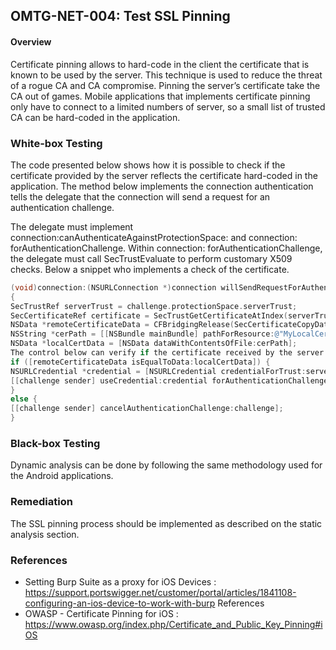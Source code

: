 ## <a name="OMTG-NET-004"></a>OMTG-NET-004: Test SSL Pinning

#### Overview

Certificate pinning allows to hard-code in the client the certificate that is known to be used by the server. This technique is used to reduce the threat of a rogue CA and CA compromise. Pinning the server’s certificate take the CA out of games. Mobile applications that implements certificate pinning only have to connect to a limited numbers of server, so a small list of trusted CA can be hard-coded in the application.

### White-box Testing

The code presented below shows how it is possible to check if the certificate provided by the server reflects the certificate hard-coded  in the application. The method below implements the connection authentication tells the delegate that the connection will send a request for an authentication challenge.

The delegate must implement connection:canAuthenticateAgainstProtectionSpace: and connection: forAuthenticationChallenge. Within connection: forAuthenticationChallenge, the delegate must call SecTrustEvaluate to perform customary X509 checks. Below a snippet who implements a check of the certificate.  

```Objective-C
(void)connection:(NSURLConnection *)connection willSendRequestForAuthenticationChallenge:(NSURLAuthenticationChallenge *)challenge
{
SecTrustRef serverTrust = challenge.protectionSpace.serverTrust;
SecCertificateRef certificate = SecTrustGetCertificateAtIndex(serverTrust, 0);
NSData *remoteCertificateData = CFBridgingRelease(SecCertificateCopyData(certificate));
NSString *cerPath = [[NSBundle mainBundle] pathForResource:@"MyLocalCertificate" ofType:@"cer"];
NSData *localCertData = [NSData dataWithContentsOfFile:cerPath];
The control below can verify if the certificate received by the server is matching the one pinned in the client.
if ([remoteCertificateData isEqualToData:localCertData]) {
NSURLCredential *credential = [NSURLCredential credentialForTrust:serverTrust];
[[challenge sender] useCredential:credential forAuthenticationChallenge:challenge];
}
else {
[[challenge sender] cancelAuthenticationChallenge:challenge];
}
```

### Black-box Testing

Dynamic analysis can be done by following the same methodology used for the Android applications.

### Remediation

The SSL pinning process should be implemented as described on the static analysis section.

### References

- Setting Burp Suite as a proxy for iOS Devices : https://support.portswigger.net/customer/portal/articles/1841108-configuring-an-ios-device-to-work-with-burp
References
- OWASP - Certificate Pinning for iOS : https://www.owasp.org/index.php/Certificate_and_Public_Key_Pinning#iOS
